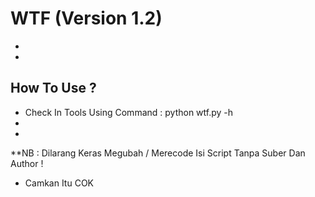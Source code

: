 # WTF (Version 1.2)
+
+
## How To Use ?
+ Check In Tools Using Command : python wtf.py -h
+
+
**NB : Dilarang Keras Megubah / Merecode Isi Script Tanpa Suber Dan Author !
+ Camkan Itu COK